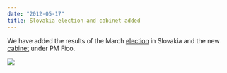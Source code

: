 ```yaml
---
date: "2012-05-17"
title: Slovakia election and cabinet added
---
```


We have added the results of the March [election]( http://dev.parlgov.org/data/svk/election-parliament/2012-03-10/) in Slovakia and the new [cabinet]( http://dev.parlgov.org/data/svk/cabinet-party/2012-04-04/) under PM Fico.

![](/images/parliament-european-union.jpg)
